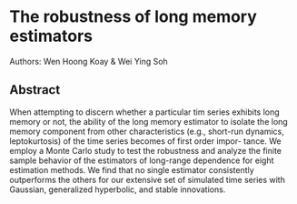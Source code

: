 # The robustness of long memory estimators

Authors: Wen Hoong Koay & Wei Ying Soh

## Abstract
When attempting to discern whether a particular tim series exhibits long memory or not, the ability of the long memory estimator to isolate
the long memory component from other characteristics (e.g., short-run dynamics, leptokurtosis) of the time series becomes of first order impor-
tance. 
We employ a Monte Carlo study to test the robustness and analyze the finite sample behavior of the estimators of long-range dependence for
eight estimation methods. We find that no single estimator consistently outperforms the others for our extensive set of simulated time series with
Gaussian, generalized hyperbolic, and stable innovations.
